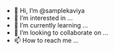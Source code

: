 - 👋 Hi, I’m @samplekaviya
- 👀 I’m interested in ...
- 🌱 I’m currently learning ...
- 💞️ I’m looking to collaborate on ...
- 📫 How to reach me ...

<!---
samplekaviya/samplekaviya is a ✨ special ✨ repository because its `README.mdIndustryEvaluator@skillup.online`  () appears on your GitHub profile.
You can click the Preview link to take a look at your changes.
--->
